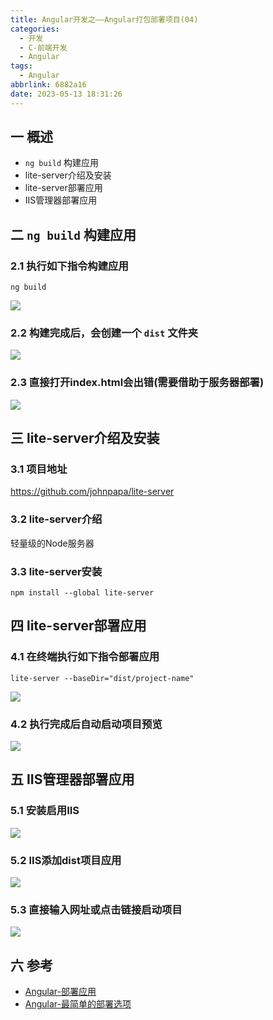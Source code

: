 ```yaml
---
title: Angular开发之——Angular打包部署项目(04)
categories:
  - 开发
  - C-前端开发
  - Angular
tags:
  - Angular
abbrlink: 6882a16
date: 2023-05-13 18:31:26
---
```

## 一 概述

* `ng build` 构建应用
* lite-server介绍及安装
* lite-server部署应用
* IIS管理器部署应用

<!--more-->

## 二 `ng build` 构建应用

### 2.1 执行如下指令构建应用

```
ng build
```

![][1]

### 2.2 构建完成后，会创建一个 `dist` 文件夹

![][2]

### 2.3 直接打开index.html会出错(需要借助于服务器部署)

![][3]

## 三 lite-server介绍及安装

### 3.1 项目地址

https://github.com/johnpapa/lite-server

### 3.2 lite-server介绍

轻量级的Node服务器

### 3.3 lite-server安装

```
npm install --global lite-server
```

## 四 lite-server部署应用

### 4.1 在终端执行如下指令部署应用

```
lite-server --baseDir="dist/project-name"
```

![][4]

### 4.2 执行完成后自动启动项目预览

![][5]

## 五 IIS管理器部署应用

### 5.1 安装启用IIS
![][6]

### 5.2 IIS添加dist项目应用
![][7]

### 5.3 直接输入网址或点击链接启动项目

![][8]

## 六 参考

* [Angular-部署应用](https://angular.cn/start/start-deployment)
* [Angular-最简单的部署选项](https://angular.cn/guide/deployment)



[1]:https://jsd.onmicrosoft.cn/gh/PGzxc/CDN/blog-angular/angular-04-project-ng-build.png
[2]:https://jsd.onmicrosoft.cn/gh/PGzxc/CDN/blog-angular/angular-04-project-ng-build-dist.png
[3]:https://jsd.onmicrosoft.cn/gh/PGzxc/CDN/blog-angular/angular-04-project-dist-open-direct.png
[4]:https://jsd.onmicrosoft.cn/gh/PGzxc/CDN/blog-angular/angular-04-lite-server-start.png
[5]:https://jsd.onmicrosoft.cn/gh/PGzxc/CDN/blog-angular/angular-04-project-start-view.png
[6]:https://jsd.onmicrosoft.cn/gh/PGzxc/CDN/blog-angular/angular-04-iis-install.png
[7]:https://jsd.onmicrosoft.cn/gh/PGzxc/CDN/blog-angular/angular-04-iis-add-dist-app.png
[8]:https://jsd.onmicrosoft.cn/gh/PGzxc/CDN/blog-angular/angular-04-iis-dist-start.png